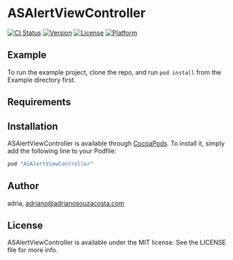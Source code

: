 # ASAlertViewController

[![CI Status](http://img.shields.io/travis/adria/ASAlertViewController.svg?style=flat)](https://travis-ci.org/adria/ASAlertViewController)
[![Version](https://img.shields.io/cocoapods/v/ASAlertViewController.svg?style=flat)](http://cocoapods.org/pods/ASAlertViewController)
[![License](https://img.shields.io/cocoapods/l/ASAlertViewController.svg?style=flat)](http://cocoapods.org/pods/ASAlertViewController)
[![Platform](https://img.shields.io/cocoapods/p/ASAlertViewController.svg?style=flat)](http://cocoapods.org/pods/ASAlertViewController)

## Example

To run the example project, clone the repo, and run `pod install` from the Example directory first.

## Requirements

## Installation

ASAlertViewController is available through [CocoaPods](http://cocoapods.org). To install
it, simply add the following line to your Podfile:

```ruby
pod "ASAlertViewController"
```

## Author

adria, adriano@adrianosouzacosta.com

## License

ASAlertViewController is available under the MIT license. See the LICENSE file for more info.
